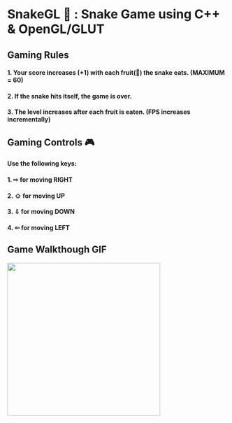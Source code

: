 # SnakeGL 🐍 : Snake Game using C++ & OpenGL/GLUT
## Gaming Rules
#### 1. Your score increases (+1) with each fruit(🍎) the snake eats. (MAXIMUM = 60)
#### 2. If the snake hits itself, the game is over.
#### 3. The level increases after each fruit is eaten. (FPS increases incrementally)
## Gaming Controls 🎮
#### Use the following keys:
#### 1. ⇨ for moving RIGHT
#### 2. ⇧ for moving UP
#### 3. ⇩ for moving DOWN
#### 4. ⇦ for moving LEFT
## Game Walkthough GIF
<img src="http://g.recordit.co/llHbDjoh4N.gif" width=350><br>

